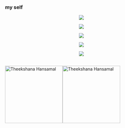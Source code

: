 
### my self 







<table><p align="center"><a href="https://t.me/TheekshanaHansamal"><img src="https://img.shields.io/badge/My%20telegram%20number%20-0741844543-ff69b4">
  <p align="center"><a href="https://wa.me/94741844543"><img src="https://img.shields.io/badge/My%20whatsapp%20number%20%F0%9F%A5%8F-0741844543-brightgreen">
  <p align="center"><a href="https://wa.me/94716626084"><img src="https://img.shields.io/badge/My%20whatsapp%20number%20-0716626084-brightgreen">
 <p align="center"><a href="https://chat.whatsapp.com/BS2nvkbrVPLBS95vNFO7Va"><img src="https://img.shields.io/badge/Whatsapp%20group%20-%F0%9F%94%8A%F0%9F%8E%A7%F0%9F%94%8A%F0%9F%85%92%F0%9F%85%97%F0%9F%85%90%F0%9F%85%A3%20%26%20%F0%9F%85%9C%F0%9F%85%A4%F0%9F%85%A2%F0%9F%85%98%F0%9F%85%92%20%26%20%F0%9F%85%91%F0%9F%85%9E%F0%9F%85%A3%20%F0%9F%85%96%F0%9F%85%A1%F0%9F%85%9E%F0%9F%85%A4%F0%9F%85%9F%F0%9F%94%8A%F0%9F%8E%A7%F0%9F%94%8A-brightgreen"></a></div>


<p align="center"><a href="https://chat.whatsapp.com/FepuB1HUcgq18nIXQBcH8I"><img src="https://img.shields.io/badge/School%20whatsapp%20group%20-9--E%20Kothalawala%202021-blue"></a></div>
<p align="center">


<table><a href="https://github.com/Theekshanahansamal2007/theekshana-hansamal.git"><img src="https://i.ibb.co/1JPW0RG/Snapchat-1206413278.jpg" width="190" alt="Theekshana Hansamal"><a href="https://github.com/Theekshanahansamal2007/theekshana-hansamal.git"><img src="https://i.ibb.co/GWnzNFX/Snapchat-1585153826.jpg" width="190" alt="Theekshana Hansamal">

